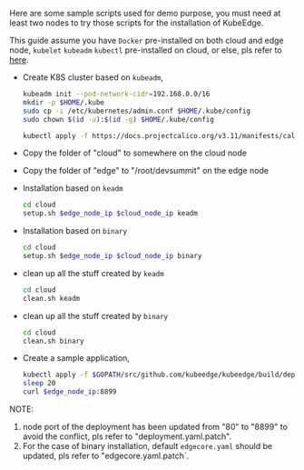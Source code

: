 Here are some sample scripts used for demo purpose, you must need at least two nodes to
try those scripts for the installation of KubeEdge.

This guide assume you have `Docker` pre-installed on both cloud and edge node, `kubelet` `kubeadm` `kubectl` pre-installed on cloud,
or else, pls refer to [here](https://kubernetes.io/docs/setup/production-environment/tools/kubeadm/install-kubeadm/).

- Create K8S cluster based on `kubeadm`,
  ```bash
  kubeadm init --pod-network-cidr=192.168.0.0/16
  mkdir -p $HOME/.kube
  sudo cp -i /etc/kubernetes/admin.conf $HOME/.kube/config
  sudo chown $(id -u):$(id -g) $HOME/.kube/config

  kubectl apply -f https://docs.projectcalico.org/v3.11/manifests/calico.yaml
  ```
- Copy the folder of "cloud" to somewhere on the cloud node

- Copy the folder of "edge" to "/root/devsummit" on the edge node

- Installation based on `keadm`
  ```bash
  cd cloud
  setup.sh $edge_node_ip $cloud_node_ip keadm
  ```

- Installation based on `binary`
  ```bash
  cd cloud
  setup.sh $edge_node_ip $cloud_node_ip binary
  ```

- clean up all the stuff created by `keadm`
  ```bash
  cd cloud
  clean.sh keadm
  ```

- clean up all the stuff created by `binary`
  ```bash
  cd cloud
  clean.sh binary
  ```

- Create a sample application, 
  ```bash
  kubectl apply -f $GOPATH/src/github.com/kubeedge/kubeedge/build/deployment.yaml
  sleep 20
  curl $edge_node_ip:8899
  ```

NOTE: 
1. node port of the deployment has been updated from "80" to "8899" to avoid the conflict, pls refer to "deployment.yaml.patch".
2. For the case of binary installation, default `edgecore.yaml` should be updated, pls refer to "edgecore.yaml.patch`. 
